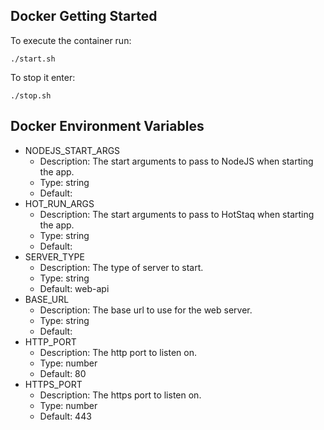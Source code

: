 ## Docker Getting Started
To execute the container run:
```console
./start.sh
```

To stop it enter:
```console
./stop.sh
```

## Docker Environment Variables
* NODEJS_START_ARGS
    * Description: The start arguments to pass to NodeJS when starting the app.
    * Type: string
    * Default:
* HOT_RUN_ARGS
    * Description: The start arguments to pass to HotStaq when starting the app.
    * Type: string
    * Default:
* SERVER_TYPE
    * Description: The type of server to start.
    * Type: string
    * Default: web-api
* BASE_URL
    * Description: The base url to use for the web server.
    * Type: string
    * Default:
* HTTP_PORT
    * Description: The http port to listen on.
    * Type: number
    * Default: 80
* HTTPS_PORT
    * Description: The https port to listen on.
    * Type: number
    * Default: 443